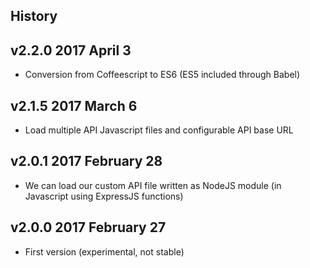 ## History

## v2.2.0 2017 April 3
- Conversion from Coffeescript to ES6 (ES5 included through Babel)

## v2.1.5 2017 March 6
- Load multiple API Javascript files and configurable API base URL

## v2.0.1 2017 February 28
- We can load our custom API file written as NodeJS module (in Javascript using ExpressJS functions)

## v2.0.0 2017 February 27
- First version (experimental, not stable)
